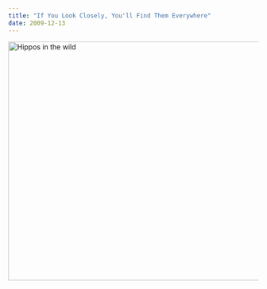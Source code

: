 ```yaml
---
title: "If You Look Closely, You'll Find Them Everywhere"
date: 2009-12-13
---
```

<img src="@root/files/2009/12/photo4greg.jpg" alt="Hippos in the wild" width="640" height="480" class="centered">
